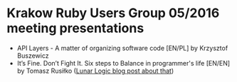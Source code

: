 # Krakow Ruby Users Group 05/2016 meeting presentations

* API Layers - A matter of organizing software code [EN/PL] by Krzysztof Buszewicz
*  It’s Fine. Don’t Fight It. Six steps to Balance in programmer's life [EN/EN] by Tomasz Rusiłko ([Lunar Logic blog post about that](http://blog.lunarlogic.io/2016/six-steps-to-programmers-zen/))


